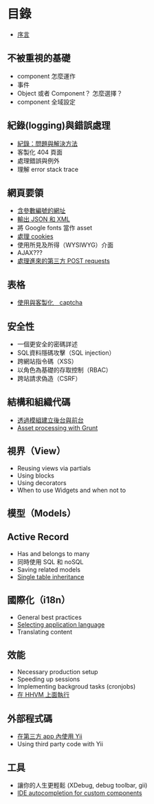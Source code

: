 目錄
=================

- [序言](preface.md)

不被重視的基礎
----------------

- component 怎麼運作
- 事件
- Object 或者 Component？ 怎麼選擇？
- component 全域設定

紀錄(logging)與錯誤處理
--------------------------

- [紀錄：問題與解決方法](logging-problems-and-solutions.md)
- 客製化 404 頁面
- 處理錯誤與例外
- 理解 error stack trace

網頁要領
--------------

- [含參數編號的網址](urls-variable-number-of-parameters.md)
- [輸出 JSON 和 XML](response-formats.md)
- 將 Google fonts 當作 asset
- [處理 cookies](cookies.md)
- 使用所見及所得（WYSIWYG）介面
- AJAX???
- [處理進來的第三方 POST requests](incoming-post.md)

表格
-----

- [使用與客製化　captcha](forms-captcha.md)

安全性
--------

- 一個更安全的密碼詳述
- SQL資料隱碼攻擊（SQL injection）
- 跨網站指令碼（XSS）
- 以角色為基礎的存取控制（RBAC）
- 跨站請求偽造（CSRF）

結構和組織代碼
-------------------------------

- [透過模組建立後台與前台](structure-backend-frontend-modules.md)
- [Asset processing with Grunt](structure-asset-processing-with-grunt.md)


視界（View）
----

- Reusing views via partials
- Using blocks
- Using decorators
- When to use Widgets and when not to

模型（Models）
------


Active Record
-------------

- Has and belongs to many
- 同時使用 SQL 和 noSQL
- Saving related models
- [Single table inheritance](ar-single-table-inheritance.md)


國際化（i18n）
----

- General best practices
- [Selecting application language](i18n-selecting-application-language.md)
- Translating content


效能
-----------

- Necessary production setup
- Speeding up sessions
- Implementing backgroud tasks (cronjobs)
- [在 HHVM 上面執行](performance-hhvm.md)

外部程式碼
-------------

- [在第三方 app 內使用 Yii](using-yii-in-third-party-apps.md)
- Using third party code with Yii

工具
-----

- 讓你的人生更輕鬆 (XDebug, debug toolbar, gii)
- [IDE autocompletion for custom components](ide-autocompletion.md)
